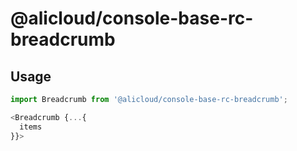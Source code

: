 # @alicloud/console-base-rc-breadcrumb

## Usage

```typescript tsx
import Breadcrumb from '@alicloud/console-base-rc-breadcrumb';

<Breadcrumb {...{
  items
}}>
```
